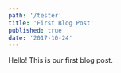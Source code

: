 ```yaml
---
path: '/tester'
title: 'First Blog Post'
published: true
date: '2017-10-24'
---
```


Hello! This is our first blog post.
